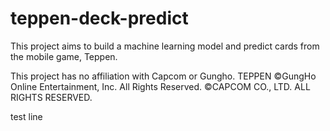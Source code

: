 # teppen-deck-predict

This project aims to build a machine learning model and predict cards from the mobile game, Teppen.


This project has no affiliation with Capcom or Gungho.
TEPPEN ©GungHo Online Entertainment, Inc. All Rights Reserved.
©CAPCOM CO., LTD. ALL RIGHTS RESERVED.

test line